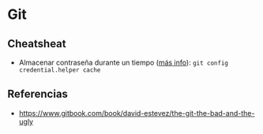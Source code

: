 # Git

## Cheatsheat

- Almacenar contraseña durante un tiempo ([más info](https://git-scm.com/docs/git-credential-cache)): `git config credential.helper cache`

## Referencias
- https://www.gitbook.com/book/david-estevez/the-git-the-bad-and-the-ugly
